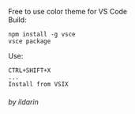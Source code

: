 Free to use color theme for VS Code  
Build:   
```
npm install -g vsce  
vsce package  
```
Use:
```
CTRL+SHIFT+X  
...  
Install from VSIX
```
###### by ildarin